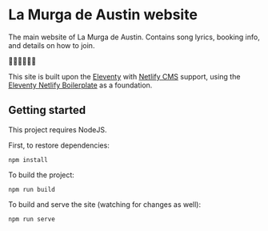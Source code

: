 # La Murga de Austin website

The main website of La Murga de Austin. Contains song lyrics, booking info, and details on how to join.

💚🖤💚🖤💚🖤

This site is built upon the [Eleventy](https://www.11ty.io/) with [Netlify CMS](https://www.netlifycms.org/) support, using the [Eleventy Netlify Boilerplate](https://github.com/danurbanowicz/eleventy-netlify-boilerplate) as a foundation.

## Getting started

This project requires NodeJS.

First, to restore dependencies:

    npm install

To build the project:

    npm run build

To build and serve the site (watching for changes as well):

    npm run serve
